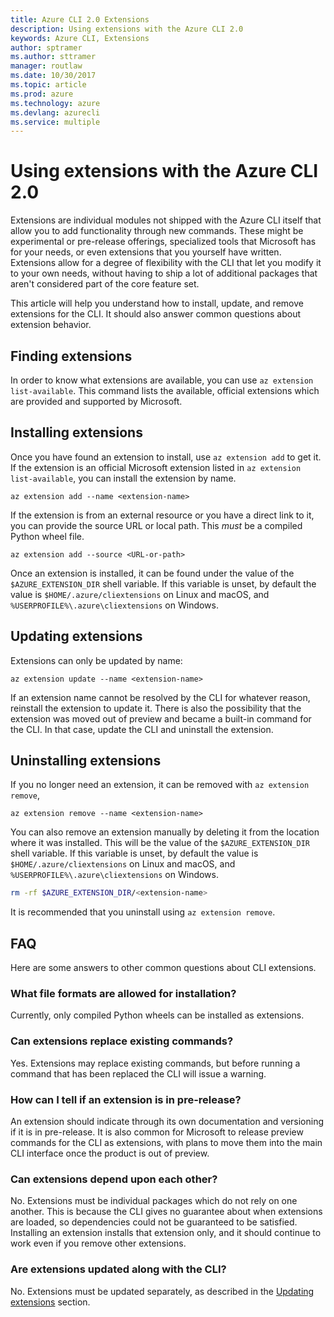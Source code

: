 ```yaml
---
title: Azure CLI 2.0 Extensions
description: Using extensions with the Azure CLI 2.0
keywords: Azure CLI, Extensions
author: sptramer
ms.author: sttramer
manager: routlaw
ms.date: 10/30/2017
ms.topic: article
ms.prod: azure
ms.technology: azure
ms.devlang: azurecli
ms.service: multiple
---
```


# Using extensions with the Azure CLI 2.0

Extensions are individual modules not shipped with the Azure CLI itself that allow you to add functionality through new commands. These might be experimental or pre-release offerings, specialized tools that Microsoft has for your needs, or even extensions that you yourself have written. Extensions allow for a degree of flexibility with the CLI that let you modify it to your own needs, without having to ship a lot of additional packages that aren't considered part of the core feature set.

This article will help you understand how to install, update, and remove extensions for the CLI. It should also answer common questions about extension behavior.

## Finding extensions

In order to know what extensions are available, you can use `az extension list-available`. This command lists the available, official extensions which are provided and supported by Microsoft.

## Installing extensions

Once you have found an extension to install, use `az extension add` to get it. If the extension is an official Microsoft extension listed in `az extension list-available`, you can install the extension
by name.

```azurecli
az extension add --name <extension-name>
```

If the extension is from an external resource or you have a direct link to it, you can provide the source URL or local path. This _must_ be a compiled Python wheel file.

```azurecli
az extension add --source <URL-or-path>
```

Once an extension is installed, it can be found under the value of the `$AZURE_EXTENSION_DIR` shell variable. If this variable is unset, by default the value is `$HOME/.azure/cliextensions` on Linux and macOS, and `%USERPROFILE%\.azure\cliextensions` on Windows.

## Updating extensions

Extensions can only be updated by name:

```azurecli
az extension update --name <extension-name>
```

If an extension name cannot be resolved by the CLI for whatever reason, reinstall the extension to
update it. There is also the possibility that the extension was moved out of preview and became a
built-in command for the CLI. In that case, update the CLI and uninstall the extension.

## Uninstalling extensions

If you no longer need an extension, it can be removed with `az extension remove`,

```azurecli
az extension remove --name <extension-name>
```

You can also remove an extension manually by deleting it from the location where it was installed. This will be the value of the `$AZURE_EXTENSION_DIR` shell variable. If this variable is unset, by default the value is `$HOME/.azure/cliextensions` on Linux and macOS, and `%USERPROFILE%\.azure\cliextensions` on Windows.

```bash
rm -rf $AZURE_EXTENSION_DIR/<extension-name>
```

It is recommended that you uninstall using `az extension remove`.

## FAQ

Here are some answers to other common questions about CLI extensions.

### What file formats are allowed for installation?

Currently, only compiled Python wheels can be installed as extensions.

### Can extensions replace existing commands?

Yes. Extensions may replace existing commands, but before running a command that has been replaced the CLI will issue a warning.

### How can I tell if an extension is in pre-release?

An extension should indicate through its own documentation and versioning if it is in pre-release. It is also common for Microsoft to release preview commands for the CLI as extensions,
with plans to move them into the main CLI interface once the product is out of preview.

### Can extensions depend upon each other?

No. Extensions must be individual packages which do not rely on one another. This is because the CLI gives no guarantee about when extensions are loaded, so dependencies could not be guaranteed to be satisfied. Installing an extension installs that extension only, and it should continue to work even if you remove other extensions.

### Are extensions updated along with the CLI?

No. Extensions must be updated separately, as described in the [Updating extensions](#updating-extensions) section.
